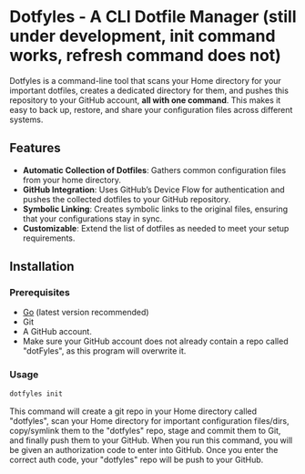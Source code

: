 # Dotfyles - A CLI Dotfile Manager (still under development, init command works, refresh command does not)

Dotfyles is a command-line tool that scans your Home directory for your important dotfiles, creates a dedicated directory for them, and pushes this repository to your GitHub account, **all with one command**. This makes it easy to back up, restore, and share your configuration files across different systems.

## Features
- **Automatic Collection of Dotfiles**: Gathers common configuration files from your home directory.
- **GitHub Integration**: Uses GitHub’s Device Flow for authentication and pushes the collected dotfiles to your GitHub repository.
- **Symbolic Linking**: Creates symbolic links to the original files, ensuring that your configurations stay in sync.
- **Customizable**: Extend the list of dotfiles as needed to meet your setup requirements.

## Installation

### Prerequisites
- [Go](https://golang.org/doc/install) (latest version recommended)
- Git
- A GitHub account.
- Make sure your GitHub account does not already contain a repo called "dotFyles", as this program will overwrite it.

### Usage
```bash
dotfyles init
```
This command will create a git repo in your Home directory called "dotfyles", scan your Home directory for important configuration files/dirs, copy/symlink them to the "dotfyles" repo, stage and commit them to Git, and finally push them to your GitHub. When you run this command, you will be given an authorization code to enter into GitHub. Once you enter the correct auth code, your "dotfyles" repo will be push to your GitHub.
